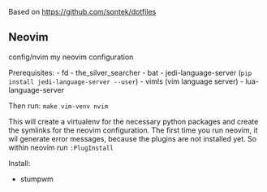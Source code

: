 Based on https://github.com/sontek/dotfiles

## Neovim
config/nvim
    my neovim configuration

Prerequisites:
    - fd
    - the_silver_searcher
    - bat
    - jedi-language-server (`pip install jedi-language-server --user`)
    - vimls (vim language server)
    - lua-language-server

Then run:
`make vim-venv nvim`

This will create a virtualenv for the necessary python packages and
create the symlinks for the neovim configuration.
The first time you run neovim, it wil generate error messages,
because the plugins are not installed yet.
So within neovim run
`:PlugInstall`


Install:
- stumpwm


